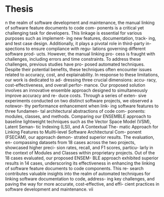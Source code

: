 # Thesis
n the realm of software development
and maintenance, the manual linking of
software feature documents to code com-
ponents is a critical yet challenging task
for developers. This linkage is essential
for various purposes such as implement-
ing new features, documentation, track-
ing, and test case design. Additionally,
it plays a pivotal role in third-party in-
spections to ensure compliance with regu-
lations governing different software prod-
ucts. However, the manual linking pro-
cess is fraught with challenges, including
errors and time constraints. To address
these challenges, previous studies have pro-
posed automated techniques. Despite their
potential benefits, these techniques often
encounter issues related to accuracy, cost,
and explainability. In response to these
limitations, our work is dedicated to ad-
dressing three crucial dimensions: accu-
racy, cost-effectiveness, and overall perfor-
mance. Our proposed solution involves an
innovative ensemble approach designed to
simultaneously improve accuracy and re-
duce costs. Through a series of exten-
sive experiments conducted on two distinct
software projects, we observed a notewor-
thy performance enhancement when link-
ing software features to three fundamen-
tal architectural abstractions of code com-
ponents: modules, classes, and methods.
Comparing our ENSEMBLE approach to
baseline lightweight techniques such as the
Vector Space Model (VSM), Latent Seman-
tic Indexing (LSI), and A Contextual The-
matic Approach for Linking Features to
Muilti-level Software Architectural Com-
ponent (FSECAM), our approach demon-
strated superior results. The evaluation, en-
compassing datasets from 18 cases across
the two projects, showcased higher preci-
sion rates, recall, and F1 scores, particu-
larly in the context of Modules and Classes
within proprietary projects. Out of the
18 cases evaluated, our proposed ENSEM-
BLE approach exhibited superior results in
14 cases, underscoring its effectiveness in
enhancing the linking of software feature
documents to code components. This re-
search contributes valuable insights into the
realm of automated techniques for linking
software documentation to code, address-
ing key challenges, and paving the way
for more accurate, cost-effective, and effi-
cient practices in software development and
maintenance.
vii
